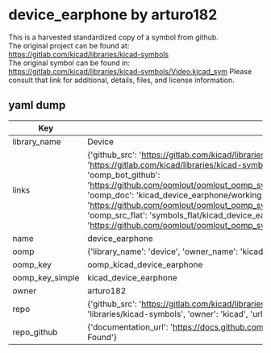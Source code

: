 # device_earphone by arturo182  
This is a harvested standardized copy of a symbol from github.  
The original project can be found at:  
https://gitlab.com/kicad/libraries/kicad-symbols  
The original symbol can be found in:
https://gitlab.com/kicad/libraries/kicad-symbols/Video.kicad_sym
Please consult that link for additional, details, files, and license information.  
## yaml dump  
| Key | Value |  
| --- | --- |  
| library_name | Device |  
| links | {'github_src': 'https://gitlab.com/kicad/libraries/kicad-symbols/Video.kicad_sym', 'github_src_repo': 'https://gitlab.com/kicad/libraries/kicad-symbols', 'oomp_bot': 'kicad_device_earphone/working', 'oomp_bot_github': 'https://github.com/oomlout/oomlout_oomp_symbol_bot/tree/main/kicad_device_earphone/working', 'oomp_doc': 'kicad_device_earphone/working', 'oomp_doc_github': 'https://github.com/oomlout/oomlout_oomp_symbol_doc/tree/main/kicad_device_earphone/working', 'oomp_src_flat': 'symbols_flat/kicad_device_earphone/working', 'oomp_src_flat_github': 'https://github.com/oomlout/oomlout_oomp_symbol_src/tree/main/kicad_device_earphone/working'} |  
| name | device_earphone |  
| oomp | {'library_name': 'device', 'owner_name': 'kicad', 'symbol_name': 'device_earphone'} |  
| oomp_key | oomp_kicad_device_earphone |  
| oomp_key_simple | kicad_device_earphone |  
| owner | arturo182 |  
| repo | {'github_src': 'https://gitlab.com/kicad/libraries/kicad-symbols/Video.kicad_sym', 'name': 'libraries/kicad-symbols', 'owner': 'kicad', 'url': 'https://gitlab.com/kicad/libraries/kicad-symbols'} |  
| repo_github | {'documentation_url': 'https://docs.github.com/rest/repos/repos#get-a-repository', 'message': 'Not Found'} |  


